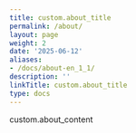 ```yaml
---
title: custom.about_title
permalink: /about/
layout: page
weight: 2
date: '2025-06-12'
aliases:
- /docs/about-en_1_1/
description: ''
linkTitle: custom.about_title
type: docs
---
```


custom.about_content

